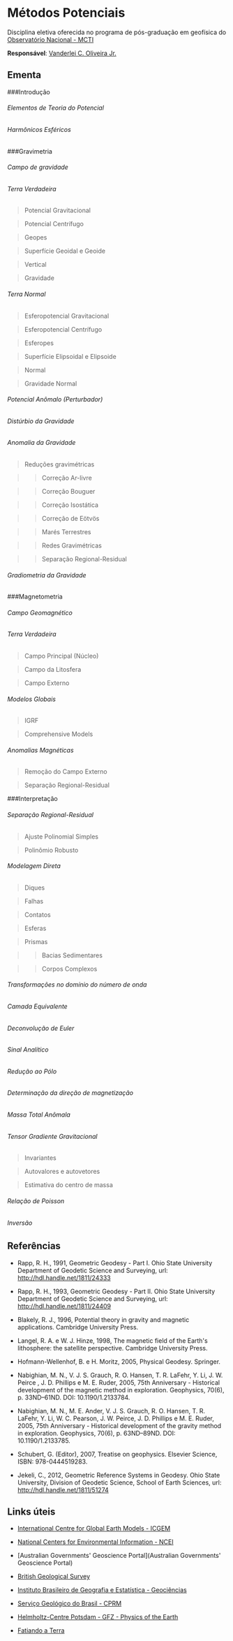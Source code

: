 # Métodos Potenciais

Disciplina eletiva oferecida no programa de pós-graduação em 
geofísica do [Observatório Nacional - MCTI](http://www.on.br)

**Responsável**: [Vanderlei C. Oliveira Jr.](http://fatiando.org/people/oliveira-jr/)

## Ementa

###Introdução

###### Elementos de Teoria do Potencial

###### Harmônicos Esféricos

###Gravimetria

###### Campo de gravidade

###### Terra Verdadeira

> Potencial Gravitacional

> Potencial Centrífugo

> Geopes

> Superfície Geoidal e Geoide

> Vertical

> Gravidade

###### Terra Normal

> Esferopotencial Gravitacional

> Esferopotencial Centrífugo

> Esferopes

> Superfície Elipsoidal e Elipsoide

> Normal

> Gravidade Normal

###### Potencial Anômalo (Perturbador)

###### Distúrbio da Gravidade

###### Anomalia da Gravidade

> Reduções gravimétricas

>> Correção Ar-livre

>> Correção Bouguer

>> Correção Isostática

>> Correção de Eötvös

>> Marés Terrestres

>> Redes Gravimétricas

>> Separação Regional-Residual

###### Gradiometria da Gravidade

###Magnetometria

###### Campo Geomagnético

###### Terra Verdadeira

> Campo Principal (Núcleo)

> Campo da Litosfera

> Campo Externo

###### Modelos Globais

> IGRF

> Comprehensive Models

###### Anomalias Magnéticas

> Remoção do Campo Externo

> Separação Regional-Residual

###Interpretação

###### Separação Regional-Residual

> Ajuste Polinomial Simples

> Polinômio Robusto

###### Modelagem Direta

> Diques

> Falhas

> Contatos

> Esferas

> Prismas

>> Bacias Sedimentares

>> Corpos Complexos

###### Transformações no domínio do número de onda

###### Camada Equivalente

###### Deconvolução de Euler

###### Sinal Analítico

###### Redução ao Pólo

###### Determinação da direção de magnetização

###### Massa Total Anômala

###### Tensor Gradiente Gravitacional

> Invariantes

> Autovalores e autovetores

> Estimativa do centro de massa

###### Relação de Poisson

###### Inversão

## Referências

* Rapp, R. H., 1991, Geometric Geodesy - Part I. Ohio State University Department of Geodetic Science and Surveying,
    url: http://hdl.handle.net/1811/24333
    
* Rapp, R. H., 1993, Geometric Geodesy - Part II. Ohio State University Department of Geodetic Science and Surveying,
    url: http://hdl.handle.net/1811/24409

* Blakely, R. J., 1996, Potential theory in gravity and magnetic applications. Cambridge University Press.

* Langel, R. A. e W. J. Hinze, 1998, The magnetic field of the Earth's lithosphere: the satellite perspective. Cambridge University Press.

* Hofmann-Wellenhof, B. e H. Moritz, 2005, Physical Geodesy. Springer.

* Nabighian, M. N., V. J. S. Grauch, R. O. Hansen, T. R. LaFehr, Y. Li, J. W. Peirce , J. D. Phillips e M. E. Ruder, 2005, 75th Anniversary - 
    Historical development of the magnetic method in exploration. Geophysics, 70(6), p. 33ND–61ND. DOI: 10.1190/1.2133784.

* Nabighian, M. N., M. E. Ander, V. J. S. Grauch, R. O. Hansen, T. R. LaFehr, Y. Li, W. C. Pearson, J. W. Peirce, J. D. Phillips e M. E. Ruder, 2005, 75th Anniversary - 
    Historical development of the gravity method in exploration. Geophysics, 70(6), p. 63ND–89ND. DOI: 10.1190/1.2133785.
    
* Schubert, G. (Editor), 2007, Treatise on geophysics. Elsevier Science, ISBN: 978-0444519283.

* Jekeli, C., 2012, Geometric Reference Systems in Geodesy. Ohio State University, Division of Geodetic Science,
    School of Earth Sciences, url: http://hdl.handle.net/1811/51274
    
## Links úteis

* [International Centre for Global Earth Models - ICGEM](http://icgem.gfz-potsdam.de/ICGEM/)

* [National Centers for Environmental Information - NCEI](https://www.ncei.noaa.gov/)

* [Australian Governments' Geoscience Portal](Australian Governments' Geoscience Portal)

* [British Geological Survey](http://geomag.bgs.ac.uk/)

* [Instituto Brasileiro de Geografia e Estatística - Geociências](http://www.ibge.gov.br/home/mapa_site/mapa_site.php#geociencias)

* [Serviço Geológico do Brasil - CPRM](http://www.cprm.gov.br/)

* [Helmholtz-Centre Potsdam - GFZ - Physics of the Earth](http://www.gfz-potsdam.de/en/department/physics-of-the-earth/)

* [Fatiando a Terra](http://www.fatiando.org/)


